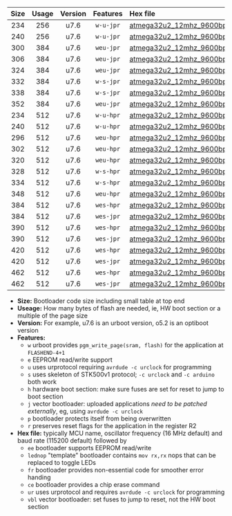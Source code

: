 |Size|Usage|Version|Features|Hex file|
|:-:|:-:|:-:|:-:|:--|
|234|256|u7.6|`w-u-jpr`|[atmega32u2_12mhz_9600bps_ur_vbl.hex](https://raw.githubusercontent.com/stefanrueger/urboot/main//atmega32u2_12mhz_9600bps_ur_vbl.hex)|
|240|256|u7.6|`w-u-jpr`|[atmega32u2_12mhz_9600bps_lednop_ur_vbl.hex](https://raw.githubusercontent.com/stefanrueger/urboot/main//atmega32u2_12mhz_9600bps_lednop_ur_vbl.hex)|
|300|384|u7.6|`weu-jpr`|[atmega32u2_12mhz_9600bps_ee_ur_vbl.hex](https://raw.githubusercontent.com/stefanrueger/urboot/main//atmega32u2_12mhz_9600bps_ee_ur_vbl.hex)|
|306|384|u7.6|`weu-jpr`|[atmega32u2_12mhz_9600bps_ee_lednop_ur_vbl.hex](https://raw.githubusercontent.com/stefanrueger/urboot/main//atmega32u2_12mhz_9600bps_ee_lednop_ur_vbl.hex)|
|324|384|u7.6|`weu-jpr`|[atmega32u2_12mhz_9600bps_ee_lednop_fr_ur_vbl.hex](https://raw.githubusercontent.com/stefanrueger/urboot/main//atmega32u2_12mhz_9600bps_ee_lednop_fr_ur_vbl.hex)|
|332|384|u7.6|`w-s-jpr`|[atmega32u2_12mhz_9600bps_vbl.hex](https://raw.githubusercontent.com/stefanrueger/urboot/main//atmega32u2_12mhz_9600bps_vbl.hex)|
|338|384|u7.6|`w-s-jpr`|[atmega32u2_12mhz_9600bps_lednop_vbl.hex](https://raw.githubusercontent.com/stefanrueger/urboot/main//atmega32u2_12mhz_9600bps_lednop_vbl.hex)|
|352|384|u7.6|`weu-jpr`|[atmega32u2_12mhz_9600bps_ee_lednop_fr_ce_ur_vbl.hex](https://raw.githubusercontent.com/stefanrueger/urboot/main//atmega32u2_12mhz_9600bps_ee_lednop_fr_ce_ur_vbl.hex)|
|234|512|u7.6|`w-u-hpr`|[atmega32u2_12mhz_9600bps_ur.hex](https://raw.githubusercontent.com/stefanrueger/urboot/main//atmega32u2_12mhz_9600bps_ur.hex)|
|240|512|u7.6|`w-u-hpr`|[atmega32u2_12mhz_9600bps_lednop_ur.hex](https://raw.githubusercontent.com/stefanrueger/urboot/main//atmega32u2_12mhz_9600bps_lednop_ur.hex)|
|296|512|u7.6|`weu-hpr`|[atmega32u2_12mhz_9600bps_ee_ur.hex](https://raw.githubusercontent.com/stefanrueger/urboot/main//atmega32u2_12mhz_9600bps_ee_ur.hex)|
|302|512|u7.6|`weu-hpr`|[atmega32u2_12mhz_9600bps_ee_lednop_ur.hex](https://raw.githubusercontent.com/stefanrueger/urboot/main//atmega32u2_12mhz_9600bps_ee_lednop_ur.hex)|
|320|512|u7.6|`weu-hpr`|[atmega32u2_12mhz_9600bps_ee_lednop_fr_ur.hex](https://raw.githubusercontent.com/stefanrueger/urboot/main//atmega32u2_12mhz_9600bps_ee_lednop_fr_ur.hex)|
|328|512|u7.6|`w-s-hpr`|[atmega32u2_12mhz_9600bps.hex](https://raw.githubusercontent.com/stefanrueger/urboot/main//atmega32u2_12mhz_9600bps.hex)|
|334|512|u7.6|`w-s-hpr`|[atmega32u2_12mhz_9600bps_lednop.hex](https://raw.githubusercontent.com/stefanrueger/urboot/main//atmega32u2_12mhz_9600bps_lednop.hex)|
|348|512|u7.6|`weu-hpr`|[atmega32u2_12mhz_9600bps_ee_lednop_fr_ce_ur.hex](https://raw.githubusercontent.com/stefanrueger/urboot/main//atmega32u2_12mhz_9600bps_ee_lednop_fr_ce_ur.hex)|
|384|512|u7.6|`wes-hpr`|[atmega32u2_12mhz_9600bps_ee.hex](https://raw.githubusercontent.com/stefanrueger/urboot/main//atmega32u2_12mhz_9600bps_ee.hex)|
|384|512|u7.6|`wes-jpr`|[atmega32u2_12mhz_9600bps_ee_vbl.hex](https://raw.githubusercontent.com/stefanrueger/urboot/main//atmega32u2_12mhz_9600bps_ee_vbl.hex)|
|390|512|u7.6|`wes-hpr`|[atmega32u2_12mhz_9600bps_ee_lednop.hex](https://raw.githubusercontent.com/stefanrueger/urboot/main//atmega32u2_12mhz_9600bps_ee_lednop.hex)|
|390|512|u7.6|`wes-jpr`|[atmega32u2_12mhz_9600bps_ee_lednop_vbl.hex](https://raw.githubusercontent.com/stefanrueger/urboot/main//atmega32u2_12mhz_9600bps_ee_lednop_vbl.hex)|
|420|512|u7.6|`wes-hpr`|[atmega32u2_12mhz_9600bps_ee_lednop_fr.hex](https://raw.githubusercontent.com/stefanrueger/urboot/main//atmega32u2_12mhz_9600bps_ee_lednop_fr.hex)|
|420|512|u7.6|`wes-jpr`|[atmega32u2_12mhz_9600bps_ee_lednop_fr_vbl.hex](https://raw.githubusercontent.com/stefanrueger/urboot/main//atmega32u2_12mhz_9600bps_ee_lednop_fr_vbl.hex)|
|462|512|u7.6|`wes-hpr`|[atmega32u2_12mhz_9600bps_ee_lednop_fr_ce.hex](https://raw.githubusercontent.com/stefanrueger/urboot/main//atmega32u2_12mhz_9600bps_ee_lednop_fr_ce.hex)|
|462|512|u7.6|`wes-jpr`|[atmega32u2_12mhz_9600bps_ee_lednop_fr_ce_vbl.hex](https://raw.githubusercontent.com/stefanrueger/urboot/main//atmega32u2_12mhz_9600bps_ee_lednop_fr_ce_vbl.hex)|

- **Size:** Bootloader code size including small table at top end
- **Useage:** How many bytes of flash are needed, ie, HW boot section or a multiple of the page size
- **Version:** For example, u7.6 is an urboot version, o5.2 is an optiboot version
- **Features:**
  + `w` urboot provides `pgm_write_page(sram, flash)` for the application at `FLASHEND-4+1`
  + `e` EEPROM read/write support
  + `u` uses urprotocol requiring `avrdude -c urclock` for programming
  + `s` uses skeleton of STK500v1 protocol; `-c urclock` and `-c arduino` both work
  + `h` hardware boot section: make sure fuses are set for reset to jump to boot section
  + `j` vector bootloader: uploaded applications *need to be patched externally*, eg, using `avrdude -c urclock`
  + `p` bootloader protects itself from being overwritten
  + `r` preserves reset flags for the application in the register R2
- **Hex file:** typically MCU name, oscillator frequency (16 MHz default) and baud rate (115200 default) followed by
  + `ee` bootloader supports EEPROM read/write
  + `lednop` "template" bootloader contains `mov rx,rx` nops that can be replaced to toggle LEDs
  + `fr` bootloader provides non-essential code for smoother error handing
  + `ce` bootloader provides a chip erase command
  + `ur` uses urprotocol and requires `avrdude -c urclock` for programming
  + `vbl` vector bootloader: set fuses to jump to reset, not the HW boot section
